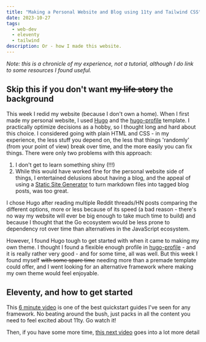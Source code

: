 ```yaml
---
title: "Making a Personal Website and Blog using 11ty and Tailwind CSS"
date: 2023-10-27
tags:
  - web-dev
  - eleventy
  - tailwind
description: Or - how I made this website.
---
```


_Note: this is a chronicle of my experience, not a tutorial, although I do link to some resources I found useful._

## Skip this if you don't want ~~my life story~~ the background

This week I redid my website (because I don't own a home). When I first made my personal website, I used [Hugo](https://gohugo.io/) and the [hugo-profile](https://github.com/gurusabarish/hugo-profile) template. I practically optimize decisions as a hobby, so I thought long and hard about this choice. I considered going with plain HTML and CSS - in my experience, the less stuff you depend on, the less that things 'randomly' (from your point of view) break over time, and the more easily you can fix things. There were only two problems with this approach:

1. I don't get to learn something shiny (!!!)
2. While this would have worked fine for the personal website side of things, I entertained delusions about having a blog, and the appeal of using a [Static Site Generator](https://byteofdev.com/posts/static-site-generators/) to turn markdown files into tagged blog posts, was too great.

I chose Hugo after reading multiple Reddit threads/HN posts comparing the different options, more or less because of its speed (a bad reason - there's no way my website will ever be big enough to take much time to build) and because I thought that the Go ecosystem would be less prone to dependency rot over time than alternatives in the JavaScript ecosystem.

However, I found Hugo tough to get started with when it came to making my own theme. I thought I found a flexible enough profile in [hugo-profile](https://github.com/gurusabarish/hugo-profile) - and it is really rather very good - and for some time, all was well. But this week I found myself ~~with some spare time~~ needing more than a premade template could offer, and I went looking for an alternative framework where making my own theme would feel enjoyable.

## Eleventy, and how to get started

This [6 minute video](https://www.youtube.com/watch?v=kzf9A9tkkl4) is one of the best quickstart guides I've seen for any framework. No beating around the bush, just packs in all the content you need to feel excited about 11ty. Go watch it!

Then, if you have some more time, [this next video](https://www.youtube.com/watch?v=VcW3T9EOo5M) goes into a lot more detail

